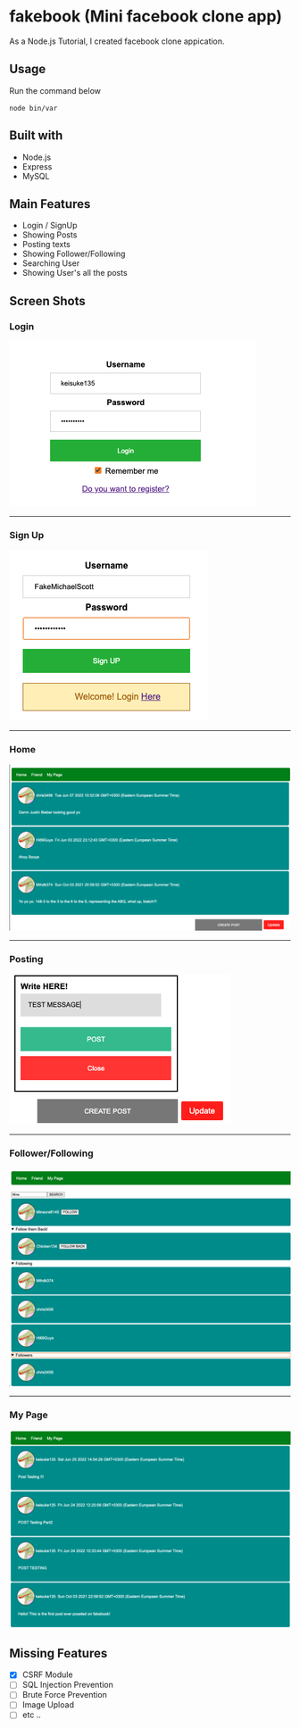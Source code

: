 # fakebook (Mini facebook clone app)
As a Node.js Tutorial, I created facebook clone appication.  

## Usage
Run the command below
```
node bin/var
```

## Built with
- Node.js
- Express
- MySQL

## Main Features  
- Login / SignUp 
- Showing Posts
- Posting texts
- Showing Follower/Following
- Searching User
- Showing User's all the posts

## Screen Shots
### Login
![login](Docs/pics/login.png)  
***
### Sign Up
![signup](Docs/pics/signup.png)  
***
### Home
![home](Docs/pics/home.png)  
***
### Posting
![post](Docs/pics/posting.png)  
***
### Follower/Following
![friend](Docs/pics/friend.png)  
***
### My Page
![mypage](Docs/pics/mypage.png)  


## Missing Features  
- [x] CSRF Module
- [ ] SQL Injection Prevention
- [ ] Brute Force Prevention
- [ ] Image Upload
- [ ] etc .. 